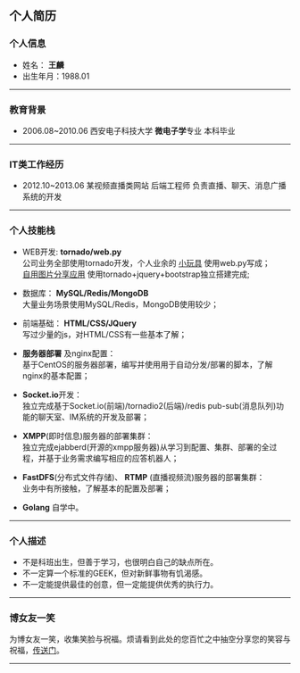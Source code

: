 ﻿## 个人简历

### 个人信息
* 姓名： **王麟**
* 出生年月：1988.01

------

### 教育背景
* 2006.08~2010.06 西安电子科技大学 **微电子学**专业 本科毕业

------

### IT类工作经历
* 2012.10~2013.06 某视频直播类网站 后端工程师 负责直播、聊天、消息广播系统的开发

------

### 个人技能栈
* WEB开发: **tornado/web.py**  
公司业务全部使用tornado开发，个人业余的 [小玩具](http://atlvtu.sinaapp.com/index) 使用web.py写成；  
[自用图片分享应用](http://www.tuktalk.com) 使用tornado+jquery+bootstrap独立搭建完成;
  
* 数据库： **MySQL/Redis/MongoDB**  
大量业务场景使用MySQL/Redis，MongoDB使用较少；
  
* 前端基础： **HTML/CSS/JQuery**  
写过少量的js，对HTML/CSS有一些基本了解；
  
* **服务器部署** 及nginx配置：  
基于CentOS的服务器部署，编写并使用用于自动分发/部署的脚本，了解nginx的基本配置；

* **Socket.io**开发：  
独立完成基于Socket.io(前端)/tornadio2(后端)/redis pub-sub(消息队列)功能的聊天室、IM系统的开发及部署；

* **XMPP**(即时信息)服务器的部署集群：  
独立完成ejabberd(开源的xmpp服务器)从学习到配置、集群、部署的全过程，并基于业务需求编写相应的应答机器人；

* **FastDFS**(分布式文件存储)、 **RTMP** (直播视频流)服务器的部署集群：  
业务中有所接触，了解基本的配置及部署；

* **Golang**
自学中。


------

### 个人描述
* 不是科班出生，但善于学习，也很明白自己的缺点所在。
* 不一定算一个标准的GEEK，但对新鲜事物有饥渴感。
* 不一定能提供最佳的创意，但一定能提供优秀的执行力。

------

### 博女友一笑
为博女友一笑，收集笑脸与祝福。烦请看到此处的您百忙之中抽空分享您的笑容与祝福，[传送门](http://www.tuktalk.com/love)。

------
